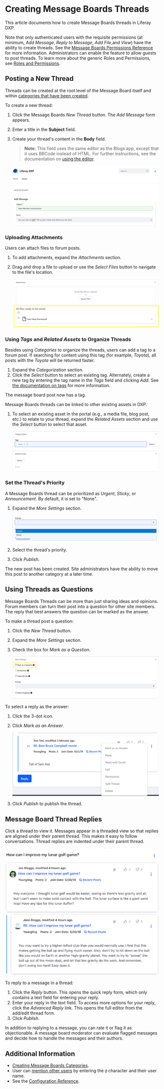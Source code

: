 # Creating Message Boards Threads

This article documents how to create Message Boards threads in Liferay DXP.

Note that only authenticated users with the requisite permissions (at minimum, _Add Message_, _Reply to Message_, _Add File_,and _View_) have the ability to create threads. See the [Message Boards Permissions Reference](./08-message-boards-permissions-reference.md) for more information. Administrators can enable the feature to allow guests to post threads. To learn more about the generic Roles and Permissions, see [Roles and Permissions](https://help.liferay.com/hc/articles/360017895212-Roles-and-Permissions).

## Posting a New Thread

Threads can be created at the root level of the Message Board itself and within [categories that have been created](./creating-message-boards-categories.md).

To create a new thread:

1. Click the Message Boards _New Thread_ button. The _Add Message_ form appears.
1. Enter a title in the **Subject** field.
1. Create your thread's content in the **Body** field.

   > **Note:** This field uses the same editor as the Blogs app, except that it uses BBCode instead of HTML. For further instructions, see the documentation on [using the editor](https://help.liferay.com/hc/articles/360018173051-Using-the-Blog-Entry-Editor-).

    ![Figure 1. Creating the first post](./creating-message-boards-threads/images/01.png)

### Uploading Attachments

Users can attach files to forum posts.

1. To add attachments, expand the _Attachments_ section.
1. Drag and drop a file to upload or use the *Select Files* button to navigate to the file's location.

    ![Figure 2. Uploading an attachment](./creating-message-boards-threads/images/03.png)

### Using _Tags_ and _Related Assets_ to Organize Threads

Besides using _Categories_ to organize the threads, users can add a tag to a forum post. If searching for content using this tag (for example, _Toyota_), all posts with the _Toyota_ will be returned faster.

1. Expand the _Categorization_ section.
1. Click the _Select_ button to select an existing tag. Alternately, create a new tag by entering the tag name in the _Tags_ field and clicking _Add_. See [the documentation on tags](https://help.liferay.com/hc/articles/360028820472-Tagging-Content) for more information.

The message board post now has a tag.

Message Boards threads can be linked to other existing assets in DXP.

1. To select an existing asset in the portal (e.g., a media file, blog post, etc.) to relate to your thread, expand the _Related Assets_ section and use the _Select_ button to select that asset.

    ![Figure 3. Adding a Tag and Related Asset](./creating-message-boards-threads/images/04.png)

### Set the Thread's Priority

A Message Boards thread can be prioritized as _Urgent_, _Sticky_, or _Announcement_. By default, it is set to "None".

1. Expand the _More Settings_ section.

    ![Figure 4. Setting a thread priority](./creating-message-boards-threads/images/07.png)

1. Select the thread's priority.
1. Click _Publish_.

The new post has been created. Site administrators have the ability to move this post to another category at a later time.

## Using Threads as Questions

Message Boards Threads can be more than just sharing ideas and opinions. Forum members can turn their post into a question for other site members. The reply that best answers the question can be marked as the answer.

To make a thread post a question:

1. Click the _New Thread_ button.
1. Expand the _More Settings_ section.
1. Check the box for _Mark as a Question_.

    ![Figure 5. Marking a thread as a question](./creating-message-boards-threads/images/05.png)

To select a reply as the answer:

1. Click the 3-dot icon.
1. Click _Mark as an Answer_.

    ![Figure 6. Replies can be marked as an answer to a message board question.](./creating-message-boards-threads/images/02.png)

1. Click _Publish_ to publish the thread.

## Message Board Thread Replies

Click a thread to view it. Messages appear in a threaded view so that replies are aligned under their parent thread. This makes it easy to follow conversations. Thread replies are indented under their parent thread.

![Figure 7: A thread's view displays author information and thread content, for the thread and all replies to the thread.](./creating-message-boards-threads/images/06.png)

To reply to a message in a thread:

1. Click the _Reply_ button. This opens the quick reply form, which only contains a text field for entering your reply.
1. Enter your reply in the text field. To access more options for your reply, click the _Advanced Reply_ link. This opens the full editor from the add/edit thread form.
1. Click _Publish_.

In addition to replying to a message, you can rate it or flag it as objectionable. A message board moderator can evaluate flagged messages and decide how to handle the messages and their authors.

## Additional Information

* [Creating Message Boards Categories](./creating-message-boards-categories.md).
* User can [mention other users](https://help.liferay.com/hc/en-us/articles/360028720892-Mentioning-Users) by entering the `@` character and their user name.
* See the [Configuration Reference](./message-boards-configuration-reference.md).
